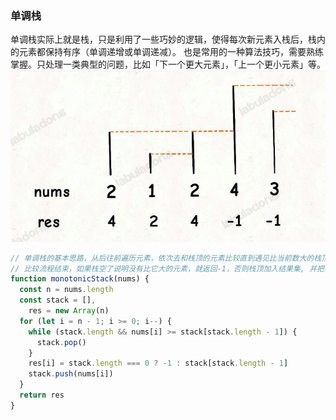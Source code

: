### 单调栈

单调栈实际上就是栈，只是利用了一些巧妙的逻辑，使得每次新元素入栈后，栈内的元素都保持有序（单调递增或单调递减）。
也是常用的一种算法技巧，需要熟练掌握。只处理一类典型的问题，比如「下一个更大元素」，「上一个更小元素」等。
![单调栈-2022-06-08](https://raw.githubusercontent.com/yokiizx/picgo/main/images/%E5%8D%95%E8%B0%83%E6%A0%88-2022-06-08.png)

```js
// 单调栈的基本思路，从后往前遍历元素，依次去和栈顶的元素比较直到遇见比当前数大的栈顶，
// 比较流程结束，如果栈空了说明没有比它大的元素，就返回-1，否则栈顶加入结果集, 并把当前数加入栈中
function monotonicStack(nums) {
  const n = nums.length
  const stack = [],
    res = new Array(n)
  for (let i = n - 1; i >= 0; i--) {
    while (stack.length && nums[i] >= stack[stack.length - 1]) {
      stack.pop()
    }
    res[i] = stack.length === 0 ? -1 : stack[stack.length - 1]
    stack.push(nums[i])
  }
  return res
}
```
